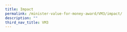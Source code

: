 ```yaml
---
title: Impact
permalink: /minister-value-for-money-award/VM3/impact/
description: ""
third_nav_title: VM3
---
```

